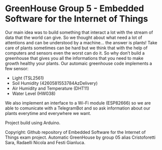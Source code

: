 # GreenHouse Group 5 - Embedded Software for the Internet of Things

Our main idea was to build something that interact a lot with the stream of data that the world can give. So we thought about what need a lot of attentions and can be understood by a machine… the answer is plants! 
Take care of plants sometimes can be hard but we think that with the help of computers and sensors even the worst can do it. So why don’t build a greenhouse that gives you all the informations that you need to make growth healthy your plants.
Our automaic greenhouse code implements a few sensor:
- Light (TSL2561)
- Soil Humidity (4260581553784AzDelivery)
- Air Humidity and Temperature (DHT11)
- Water Level (HW038)

We also implement an interface to a Wi-Fi module (ESP82666) so we are able to comunicate with a TelegramBot and so ask information about our plants everytime and everywhere we want.

Project build using Arduino.

Copyright: Github repository of Embedded Software for the Internet of Things exam project. Automatic GreenHouse by group 05 alias Cristoforetti Sara, Radaelli Nicola and Festi Gianluca.
